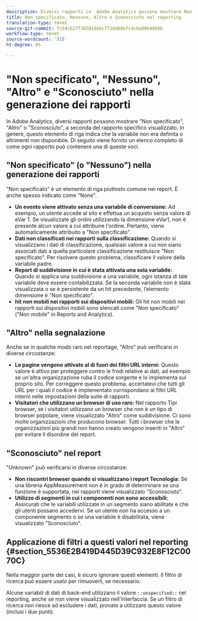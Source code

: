 ```yaml
---
description: Diversi rapporti in  Adobe Analytics possono mostrare Non specificato, Nessuno, Altro o Sconosciuto, a seconda del rapporto specifico visualizzato. In genere, questo elemento di riga indica che la variabile non era definita o altrimenti non disponibile.
title: Non specificato, Nessuno, Altro e Sconosciuto nel reporting
translation-type: tm+mt
source-git-commit: fc54cb27f365015b6c7716d68bfc4cbe80b40b8b
workflow-type: tm+mt
source-wordcount: '515'
ht-degree: 0%

---
```



# &quot;Non specificato&quot;, &quot;Nessuno&quot;, &quot;Altro&quot; e &quot;Sconosciuto&quot; nella generazione dei rapporti

In  Adobe Analytics, diversi rapporti possono mostrare &quot;Non specificato&quot;, &quot;Altro&quot; o &quot;Sconosciuto&quot;, a seconda del rapporto specifico visualizzato. In genere, questo elemento di riga indica che la variabile non era definita o altrimenti non disponibile. Di seguito viene fornito un elenco completo di come ogni rapporto può contenere una di queste voci.

## &quot;Non specificato&quot; (o &quot;Nessuno&quot;) nella generazione dei rapporti

&quot;Non specificato&quot; è un elemento di riga piuttosto comune nei report. È anche spesso indicato come &quot;None&quot;.

* **Un evento viene attivato senza una variabile di conversione:** Ad esempio, un utente accede al sito e effettua un acquisto senza  valore di eVar 1. Se visualizzate gli ordini utilizzando la dimensione  eVar1, non è presente alcun valore a cui attribuire l&#39;ordine. Pertanto, viene automaticamente attribuito a &quot;Non specificato&quot;.
* **Dati non classificati nei rapporti sulla classificazione:** Quando si visualizzano i dati di classificazione, qualsiasi valore a cui non siano associati dati a quella particolare classificazione restituisce &quot;Non specificato&quot;. Per risolvere questo problema, classificare il valore della variabile padre.
* **Report di suddivisione in cui è stata attivata una sola variabile:** Quando si applica una suddivisione a una variabile, ogni istanza di tale variabile deve essere contabilizzata. Se la seconda variabile non è stata visualizzata o se è persistente da un hit precedente, l’elemento dimensione è &quot;Non specificato&quot;.
* **hit non mobili nei rapporti sui dispositivi mobili:** Gli hit non mobili nei rapporti sui dispositivi mobili sono elencati come &quot;Non specificato&quot; (&quot;Non mobile&quot; in Reports and Analytics).

## &quot;Altro&quot; nella segnalazione

Anche se in qualche modo raro nel reportage, &quot;Altro&quot; può verificarsi in diverse circostanze:

* **Le pagine vengono attivate al di fuori dei filtri URL interni:** Questo valore è attivo per proteggere contro le frodi relative ai dati, ad esempio se un&#39;altra organizzazione ruba il codice sorgente e lo implementa sul proprio sito. Per correggere questo problema, accertatevi che tutti gli URL per i quali il codice è implementato corrispondano ai filtri URL interni nelle impostazioni della suite di rapporti.
* **Visitatori che utilizzano un browser di uso raro:** Nel rapporto Tipi browser, se i visitatori utilizzano un browser che non è un tipo di browser popolare, viene visualizzato &quot;Altro&quot; come suddivisione. Ci sono molte organizzazioni che producono browser. Tutti i browser che le organizzazioni più grandi non hanno creato vengono inseriti in &quot;Altro&quot; per evitare il disordine dei report.

## &quot;Sconosciuto&quot; nel report

&quot;Unknown&quot; può verificarsi in diverse circostanze:

* **Non riscontri browser quando si visualizzano i report Tecnologia:** Se una libreria AppMeasurement non è in grado di determinare se una funzione è supportata, nei rapporti viene visualizzato &quot;Sconosciuto&quot;.
* **Utilizzo di segmenti in cui i componenti non sono accessibili:** Assicurati che le variabili utilizzate in un segmento siano abilitate e che gli utenti possano accedervi. Se un utente non ha accesso a un componente segmento o se una variabile è disabilitata, viene visualizzato &quot;Sconosciuto&quot;.

## Applicazione di filtri a questi valori nel reporting {#section_5536E2B419D445D39C932E8F12C0070C}

Nella maggior parte dei casi, è sicuro ignorare questi elementi. Il filtro di ricerca può essere usato per rimuoverli, se necessario.

Alcune variabili di dati di back-end utilizzano il valore `::unspecified::` nel reporting, anche se non viene visualizzato nell&#39;interfaccia. Se un filtro di ricerca non riesce ad escludere i dati, provate a utilizzare questo valore (inclusi i due punti).
